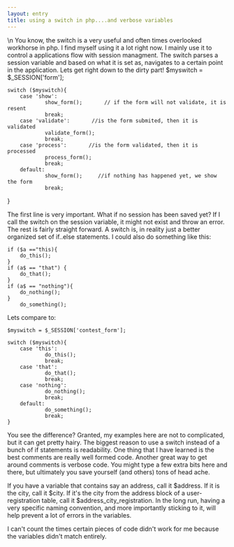 ```yaml
---
layout: entry
title: using a switch in php....and verbose variables
---
```


\n    You know, the switch is a very useful and often times overlooked workhorse in php.  I find myself using it a lot right now.  I mainly use it to control a applications flow with session managment.  The switch parses a session variable and based on what it is set as, navigates to a certain point in the application.  Lets get right down to the dirty part!
    $myswitch = $_SESSION['form'];
    
    switch ($myswitch){
        case 'show':
                show_form();       // if the form will not validate, it is resent
                break;
        case 'validate':       //is the form submited, then it is validated
                validate_form();
                break;        
        case 'process':       //is the form validated, then it is processed
                process_form();
                break;        
        default:
                show_form();     //if nothing has happened yet, we show the form
                break;        
}

The first line is very important.  What if no session has been saved yet?  If I call the switch on the session variable, it might not exist and throw an error.  The rest is fairly straight forward.  A switch is, in reality just a better organized set of if..else statements.  I could also do something like this:

    if ($a =="this){
        do_this();
    }
    if (a$ == "that") {
        do_that();
    }
    if (a$ == "nothing"){
        do_nothing();
    }
        do_something();


Lets compare to:

    $myswitch = $_SESSION['contest_form'];
     
    switch ($myswitch){
        case 'this':
                do_this();
                break;
        case 'that':       
                do_that();
                break;        
        case 'nothing':       
                do_nothing();
                break;        
        default:
                do_something();
                break;        
    }

You see the difference?  Granted, my examples here are not to complicated, but it can get pretty hairy.  The biggest reason to use a switch instead of a bunch of if statements is readability.  One thing that I have learned is the best comments are really well formed code.
Another great way to get around comments is verbose code.  You might type a few extra bits here and there, but ultimately you save yourself (and others) tons of head ache.

If you have a variable that contains say an address, call it $address.  If it is the city, call it $city.  If it's the city from the address block of a user-registration table, call it $address_city_registration.  In the long run, having a very specific naming convention, and more importantly sticking to it, will help prevent a lot of errors in the variables.

I can't count the times certain pieces of code didn't work for me because the variables didn't match entirely.
  
